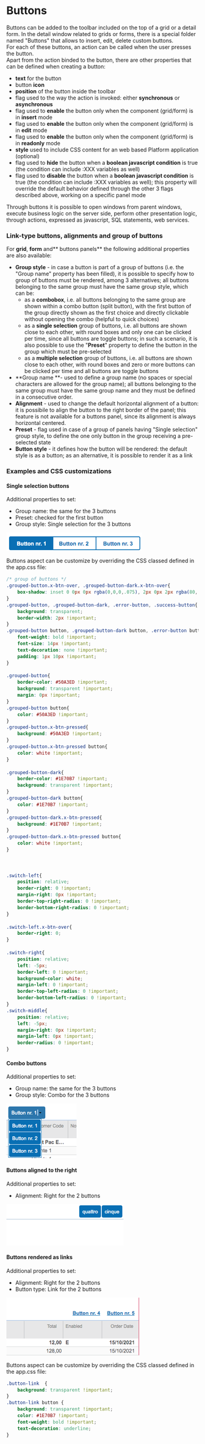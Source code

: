 # Buttons

Buttons can be added to the toolbar included on the top of a grid or a detail form. In the detail window related to grids or forms, there is a special folder named "Buttons" that allows to insert, edit, delete custom buttons.\
For each of these buttons, an action can be called when the user presses the button.\
Apart from the action binded to the button, there are other properties that can be defined when creating a button:

* **text** for the button
* button **icon**
* **position** of the button inside the toolbar
* flag used to the way the action is invoked: either **synchronous** or **asynchronous**
* flag used to **enable** the button only when the component (grid/form) is in **insert** mode
* flag used to **enable** the button only when the component (grid/form) is in **edit** mode
* flag used to **enable** the button only when the component (grid/form) is in **readonly** mode
* **style** used to include CSS content for an web based Platform application (optional)
* flag used to **hide** the button when a **boolean javascript condition** is true (the condition can include :XXX variables as well)
* flag used to **disable** the button when a **boolean javascript condition** is true (the condition can include :XXX variables as well); this property will override the default behavior defined through the other 3 flags described above, working on a specific panel mode

Through buttons it is possible to open windows from parent windows, execute business logic on the server side, perform other presentation logic, through actions, expressed as javascript, SQL statements, web services.



### Link-type buttons, alignments and group of buttons

For **grid**, **form** and** buttons panels** the following additional properties are also available:&#x20;

* **Group style** - in case a button is part of a group of buttons (i.e. the "Group name" property has been filled), it is possible to specify how to group of buttons must be rendered, among 3 alternatives; all buttons belonging to the same group must have the same group style, which can be:
  * as a **combobox**, i.e. all buttons belonging to the same group are shown within a combo button (split button), with the first button of the group directly shown as the first choice and directly clickable without opening the combo (helpful to quick choices)
  * as a **single selection** group of buttons, i.e. all buttons are shown close to each other, with round boxes and only one can be clicked per time, since all buttons are toggle buttons; in such a scenario, it is also possible to use the "**Preset**" property to define the button in the group which must be pre-selected
  * as a **multiple selection** group of buttons, i.e. all buttons are shown close to each other, with round boxes and zero or more buttons can be clicked per time and all buttons are toggle buttons
* **Group name **- used to define a group name (no spaces or special characters are allowed for the group name); all buttons belonging to the same group must have the same group name and they must be defined in a consecutive order.
* **Alignment** - used to change the default horizontal alignment of a button: it is possibile to align the button to the right border of the panel; this feature is not available for a buttons panel, since its alignment is always horizontal centered.
* **Preset** - flag used in case of a group of panels having "Single selection" group style, to define the one only button in the group receiving a pre-selected state
* **Button style** - it defines how the button will be rendered: the default style is as a button; as an alternative, it is possible to render it as a link

### Examples and CSS customizations

#### Single selection buttons

Additional properties to set:

* Group name: the same for the 3 buttons
* Preset: checked for the first button
* Group style: Single selection for the 3 buttons

![](<../../../.gitbook/assets/Schermata 2021-11-10 alle 17.21.33.png>)

Buttons aspect can be customize by overriding the CSS classed defined in the app.css file:

```css
/* group of buttons */
.grouped-button.x-btn-over, .grouped-button-dark.x-btn-over{
    box-shadow: inset 0 0px 0px rgba(0,0,0,.075), 2px 0px 2px rgba(80, 163, 237, 0.7);
}
.grouped-button, .grouped-button-dark, .error-button, .success-button{
    background: transparent;
    border-width: 2px !important;
}
.grouped-button button, .grouped-button-dark button, .error-button button, .success-button button{
    font-weight: bold !important;
    font-size: 14px !important;
    text-decoration: none !important;
    padding: 1px 10px !important;
}

.grouped-button{
    border-color: #50A3ED !important;
    background: transparent !important;
    margin: 0px !important;
}
.grouped-button button{
    color: #50A3ED !important;
}
.grouped-button.x-btn-pressed{
    background: #50A3ED !important;
}
.grouped-button.x-btn-pressed button{
    color: white !important;
}

.grouped-button-dark{
    border-color: #1E70B7 !important;
    background: transparent !important;
}
.grouped-button-dark button{
    color: #1E70B7 !important;
}
.grouped-button-dark.x-btn-pressed{
    background: #1E70B7 !important;
}
.grouped-button-dark.x-btn-pressed button{
    color: white !important;
}



.switch-left{
    position: relative;
    border-right: 0 !important;
    margin-right: 0px !important;
    border-top-right-radius: 0 !important;
    border-bottom-right-radius: 0 !important;
}

.switch-left.x-btn-over{
    border-right: 0;
}

.switch-right{
    position: relative;
    left: -5px;
    border-left: 0 !important;
    background-color: white;
    margin-left: 0 !important;
    border-top-left-radius: 0 !important;
    border-bottom-left-radius: 0 !important;
}
.switch-middle{
    position: relative;
    left: -5px;
    margin-right: 0px !important;
    margin-left: 0px !important;
    border-radius: 0 !important;
}
```

#### Combo buttons

Additional properties to set:

* Group name: the same for the 3 buttons
* Group style: Combo for the 3 buttons

![](<../../../.gitbook/assets/Schermata 2021-11-10 alle 17.24.50 (1).png>)

#### Buttons aligned to the right

Additional properties to set:

* Alignment: Right for the 2 buttons

![](<../../../.gitbook/assets/Schermata 2021-11-10 alle 17.27.22.png>)



#### Buttons rendered as links

Additional properties to set:

* Alignment: Right for the 2 buttons
* Button type: Link for the 2 buttons

![](<../../../.gitbook/assets/Schermata 2021-11-10 alle 17.26.47.png>)

Buttons aspect can be customize by overriding the CSS classed defined in the app.css file:

```css
.button-link  {
    background: transparent !important;
}
.button-link button {
    background: transparent !important;
    color: #1E70B7 !important;
    font-weight: bold !important;
    text-decoration: underline;
}
```



